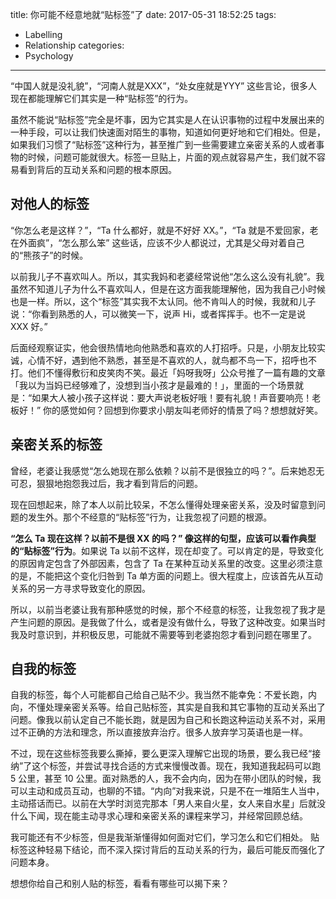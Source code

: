 title: 你可能不经意地就“贴标签”了
date: 2017-05-31 18:52:25
tags:
  - Labelling
  - Relationship
categories:
  - Psychology
---

“中国人就是没礼貌”，“河南人就是XXX”，“处女座就是YYY” 这些言论，很多人现在都能理解它们其实是一种“贴标签”的行为。  

虽然不能说“贴标签”完全是坏事，因为它其实是人在认识事物的过程中发展出来的一种手段，可以让我们快速面对陌生的事物，知道如何更好地和它们相处。但是，如果我们习惯了“贴标签”这种行为，甚至推广到一些需要建立亲密关系的人或者事物的时候，问题可能就很大。标签一旦贴上，片面的观点就容易产生，我们就不容易看到背后的互动关系和问题的根本原因。  


## 对他人的标签

“你怎么老是这样？”，“Ta 什么都好，就是不好好 XX。”，“Ta 就是不爱回家，老在外面疯”，“怎么那么笨” 这些话，应该不少人都说过，尤其是父母对着自己的“熊孩子”的时候。  

以前我儿子不喜欢叫人。所以，其实我妈和老婆经常说他“怎么这么没有礼貌”。我虽然不知道儿子为什么不喜欢叫人，但是在这方面我能理解他，因为我自己小时候也是一样。所以，这个“标签”其实我不太认同。他不肯叫人的时候，我就和儿子说：“你看到熟悉的人，可以微笑一下，说声 Hi，或者挥挥手。也不一定是说 XXX 好。”  

后面经观察证实，他会很热情地向他熟悉和喜欢的人打招呼。只是，小朋友比较实诚，心情不好，遇到他不熟悉，甚至是不喜欢的人，就鸟都不鸟一下，招呼也不打。他们不懂得敷衍和皮笑肉不笑。最近「妈呀我呀」公众号推了一篇有趣的文章「我以为当妈已经够难了，没想到当小孩才是最难的！」，里面的一个场景就是：“如果大人被小孩子这样说：要大声说老板好哦！要有礼貌！声音要响亮！老板好！” 你的感觉如何？回想到你要求小朋友叫老师好的情景了吗？想想就好笑。  


## 亲密关系的标签

曾经，老婆让我感觉“怎么她现在那么依赖？以前不是很独立的吗？”。后来她忍无可忍，狠狠地抱怨我过后，我才看到背后的问题。  

现在回想起来，除了本人以前比较呆，不怎么懂得处理亲密关系，没及时留意到问题的发生外。那个不经意的“贴标签”行为，让我忽视了问题的根源。

**“怎么 Ta 现在这样？以前不是很 XX 的吗？” 像这样的句型，应该可以看作典型的“贴标签”行为**。如果说 Ta 以前不这样，现在却变了。可以肯定的是，导致变化的原因肯定包含了外部因素，包含了 Ta 在某种互动关系里的改变。这里必须注意的是，不能把这个变化归咎到 Ta 单方面的问题上。很大程度上，应该首先从互动关系的另一方寻求导致变化的原因。  

所以，以前当老婆让我有那种感觉的时候，那个不经意的标签，让我忽视了我才是产生问题的原因。是我做了什么，或者是没有做什么，导致了这种改变。如果当时我及时意识到，并积极反思，可能就不需要等到老婆抱怨才看到问题在哪里了。  


## 自我的标签

自我的标签，每个人可能都自己给自己贴不少。我当然不能幸免：不爱长跑，内向，不懂处理亲密关系等。给自己贴标签，其实是自我和其它事物的互动关系出了问题。像我以前认定自己不能长跑，就是因为自己和长跑这种运动关系不对，采用过不正确的方法和理念，所以直接放弃治疗。很多人放弃学习英语也是一样。  

不过，现在这些标签我要么撕掉，要么更深入理解它出现的场景，要么我已经“接纳”了这个标签，并尝试寻找合适的方式来慢慢改善。现在，我知道我起码可以跑 5 公里，甚至 10 公里。面对熟悉的人，我不会内向，因为在带小团队的时候，我可以主动和成员互动，也聊的不错。“内向”对我来说，只是不在一堆陌生人当中，主动搭话而已。以前在大学时浏览完那本「男人来自火星，女人来自水星」后就没什么下闻，现在能主动寻求心理和亲密关系的课程来学习，并经常回顾总结。  

我可能还有不少标签，但是我渐渐懂得如何面对它们，学习怎么和它们相处。
贴标签这种轻易下结论，而不深入探讨背后的互动关系的行为，最后可能反而强化了问题本身。  

想想你给自己和别人贴的标签，看看有哪些可以揭下来？  
